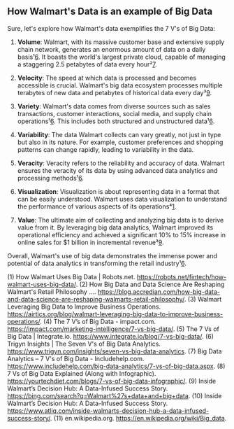 ## How Walmart's Data is an example of Big Data

[1]: https://impact.com/marketing-intelligence/7-vs-big-data/ ""
[2]: https://www.integrate.io/blog/7-vs-big-data/ ""
[3]: https://www.trigyn.com/insights/seven-vs-big-data-analytics ""
[4]: https://www.includehelp.com/big-data-analytics/7-vs-of-big-data.aspx ""
[5]: https://yourtechdiet.com/blogs/7-vs-of-big-data-infographic/ ""
[6]: https://robots.net/fintech/how-walmart-uses-big-data/ ""
[7]: https://blog.accredian.com/how-big-data-and-data-science-are-reshaping-walmarts-retail-philosophy/ ""
[8]: https://bing.com/search?q=Walmart%27s+data+and+big+data ""
[9]: https://airtics.org/blog/walmart-leveraging-big-data-to-improve-business-operations/ ""
[10]: https://www.atliq.com/inside-walmarts-decision-hub-a-data-infused-success-story/ ""

Sure, let's explore how Walmart's data exemplifies the 7 V's of Big Data:

1. **Volume**: Walmart, with its massive customer base and extensive supply chain network, generates an enormous amount of data on a daily basis¹[6]. It boasts the world's largest private cloud, capable of managing a staggering 2.5 petabytes of data every hour²[7].

2. **Velocity**: The speed at which data is processed and becomes accessible is crucial. Walmart's big data ecosystem processes multiple terabytes of new data and petabytes of historical data every day³[9].

3. **Variety**: Walmart's data comes from diverse sources such as sales transactions, customer interactions, social media, and supply chain operations¹[6]. This includes both structured and unstructured data¹[6].

4. **Variability**: The data Walmart collects can vary greatly, not just in type but also in its nature. For example, customer preferences and shopping patterns can change rapidly, leading to variability in the data.

5. **Veracity**: Veracity refers to the reliability and accuracy of data. Walmart ensures the veracity of its data by using advanced data analytics and processing methods¹[6].

6. **Visualization**: Visualization is about representing data in a format that can be easily understood. Walmart uses data visualization to understand the performance of various aspects of its operations⁴[1].

7. **Value**: The ultimate aim of collecting and analyzing big data is to derive value from it. By leveraging big data analytics, Walmart improved its operational efficiency and achieved a significant 10% to 15% increase in online sales for $1 billion in incremental revenue³[9].

Overall, Walmart's use of big data demonstrates the immense power and potential of data analytics in transforming the retail industry¹[6].

(1) How Walmart Uses Big Data | Robots.net. https://robots.net/fintech/how-walmart-uses-big-data/.
(2) How Big Data and Data Science Are Reshaping Walmart's Retail Philosophy .... https://blog.accredian.com/how-big-data-and-data-science-are-reshaping-walmarts-retail-philosophy/.
(3) Walmart Leveraging Big Data to Improve Business Operations. https://airtics.org/blog/walmart-leveraging-big-data-to-improve-business-operations/.
(4) The 7 V’s of Big Data - impact.com. https://impact.com/marketing-intelligence/7-vs-big-data/.
(5) The 7 Vs of Big Data | Integrate.io. https://www.integrate.io/blog/7-vs-big-data/.
(6) Trigyn Insights | The Seven V's of Big Data Analytics. https://www.trigyn.com/insights/seven-vs-big-data-analytics.
(7) Big Data Analytics – 7 V's of Big Data - Includehelp.com. https://www.includehelp.com/big-data-analytics/7-vs-of-big-data.aspx.
(8) 7 Vs of Big Data Explained (Along with Infographic). https://yourtechdiet.com/blogs/7-vs-of-big-data-infographic/.
(9) Inside Walmart’s Decision Hub: A Data-Infused Success Story. https://bing.com/search?q=Walmart%27s+data+and+big+data.
(10) Inside Walmart’s Decision Hub: A Data-Infused Success Story. https://www.atliq.com/inside-walmarts-decision-hub-a-data-infused-success-story/.
(11) en.wikipedia.org. https://en.wikipedia.org/wiki/Big_data.
